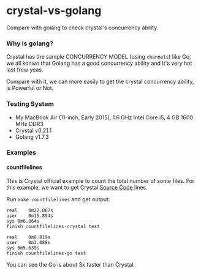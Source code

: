 # crystal-vs-golang

Compare with golang to check crystal's concurrency ability.


### Why is golang?

Crystal has the sample CONCURRENCY MODEL (using `channels`) like Go, we all konwn that Golang has a good concurrency ability and  It's very hot last frew yeas.

Compare with it, we can more easily to get the crystal concurrency ability, is Powerful or Not.

### Testing System

- My MacBook Air (11-inch, Early 2015), 1.6 GHz Intel Core i5, 4 GB 1600 MHz DDR3
- Crystal v0.21.1
- Golang v1.7.3


### Examples

#### countfilelines

This is Crystal official example to count the total number of some files. For this example, we want to get Crystal [Source Code ](https://github.com/crystal-lang/crystal/tree/master/src) lines.

Run `make countfilelines` and get output:

```
real	0m22.067s
user	0m15.894s
sys	0m6.864s
finish countfilelines-crystal test

real	0m6.819s
user	0m3.088s
sys	0m5.639s
finish countfilelines-go test
```

You can see the Go is about 3x faster than Crystal.
